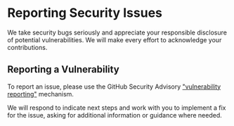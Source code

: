 # Reporting Security Issues

We take security bugs seriously and appreciate your responsible disclosure of potential vulnerabilities.
We will make every effort to acknowledge your contributions.

## Reporting a Vulnerability

To report an issue, please use the GitHub Security Advisory
["vulnerability reporting"](https://github.com/flatironinstitute/nomad/security/advisories/new)
mechanism.

We will respond to indicate next steps and work with you to implement a fix for the issue,
asking for additional information or guidance where needed.
